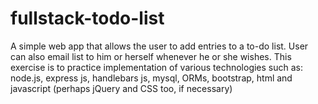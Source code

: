 # fullstack-todo-list
A simple web app that allows the user to add entries to a to-do list. User can also email list to him or herself whenever he or she wishes. This exercise is to practice implementation of various technologies such as: node.js, express js, handlebars js, mysql, ORMs, bootstrap, html and javascript (perhaps jQuery and CSS too, if necessary)
